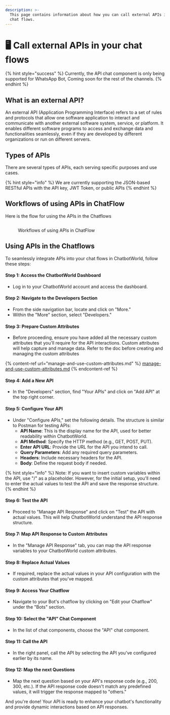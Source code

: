 ```yaml
---
description: >-
  This page contains information about how you can call external APIs in your
  chat flows.
---
```


# 🖥️ Call external APIs in your chat flows

{% hint style="success" %}
Currently, the API chat component is only being supported for WhatsApp Bot, Coming soon for the rest of the channels.
{% endhint %}

## What is an external API?

An external API (Application Programming Interface) refers to a set of rules and protocols that allow one software application to interact and communicate with another external software system, service, or platform. It enables different software programs to access and exchange data and functionalities seamlessly, even if they are developed by different organizations or run on different servers.

## Types of APIs

There are several types of APIs, each serving specific purposes and use cases.

{% hint style="info" %}
We are currently supporting the JSON-based RESTful APIs with the API key, JWT Token, or public APIs
{% endhint %}

## Workflows of using APIs in ChatFlow

Here is the flow for using the APIs in the Chatflows

<figure><img src="https://github.com/airayzing/helpdocs/blob/develop/.gitbook/assets/image%20(46).png" alt=""><figcaption><p>Workflows of using APIs in ChatFlow</p></figcaption></figure>

## Using APIs in the Chatflows

To seamlessly integrate APIs into your chat flows in ChatbotWorld, follow these steps:

#### **Step 1: Access the** ChatbotWorld **Dashboard**

* Log in to your ChatbotWorld account and access the dashboard.

#### **Step 2: Navigate to the Developers Section**

* From the side navigation bar, locate and click on "More."
* Within the "More" section, select "Developers."

#### **Step 3: Prepare Custom Attributes**

* Before proceeding, ensure you have added all the necessary custom attributes that you'll require for the API interactions. Custom attributes will help capture and manage data. Refer to the doc before creating and managing the custom attributes

{% content-ref url="manage-and-use-custom-attributes.md" %}
[manage-and-use-custom-attributes.md](manage-and-use-custom-attributes.md)
{% endcontent-ref %}

#### **Step 4: Add a New API**

* In the "Developers" section, find "Your APIs" and click on "Add API" at the top right corner.

#### **Step 5: Configure Your API**

* Under "Configure APIs," set the following details. The structure is similar to Postman for testing APIs:
  * **API Name**: This is the display name for the API, used for better readability within ChatbotWorld.
  * **API Method**: Specify the HTTP method (e.g., GET, POST, PUT).
  * **Enter API URL**: Provide the URL for the API you intend to call.
  * **Query Parameters**: Add any required query parameters.
  * **Headers**: Include necessary headers for the API.
  * **Body**: Define the request body if needed.

{% hint style="info" %}
Note: If you want to insert custom variables within the API, use "/" as a placeholder. However, for the initial setup, you'll need to enter the actual values to test the API and save the response structure.
{% endhint %}

#### **Step 6: Test the API**

* Proceed to "Manage API Response" and click on "Test" the API with actual values. This will help ChatbotWorld understand the API response structure.

#### **Step 7: Map API Response to Custom Attributes**

* In the "Manage API Response" tab, you can map the API response variables to your ChatbotWorld custom attributes.

#### **Step 8: Replace Actual Values**

* If required, replace the actual values in your API configuration with the custom attributes that you've mapped.

#### **Step 9: Access Your Chatflow**

* Navigate to your Bot's chatflow by clicking on "Edit your Chatflow" under the "Bots" section.

#### **Step 10: Select the "API" Chat Component**

* In the list of chat components, choose the "API" chat component.

#### **Step 11: Call the API**

* In the right panel, call the API by selecting the API you've configured earlier by its name.

#### **Step 12: Map the next Questions**

* Map the next question based on your API's response code (e.g., 200, 300, etc.). If the API response code doesn't match any predefined values, it will trigger the response mapped to "others."

And you're done! Your API is ready to enhance your chatbot's functionality and provide dynamic interactions based on API responses.
